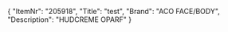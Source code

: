 {
  "ItemNr": "205918",
  "Title": "test",
  "Brand": "ACO FACE/BODY",
  "Description": "HUDCREME OPARF"
}